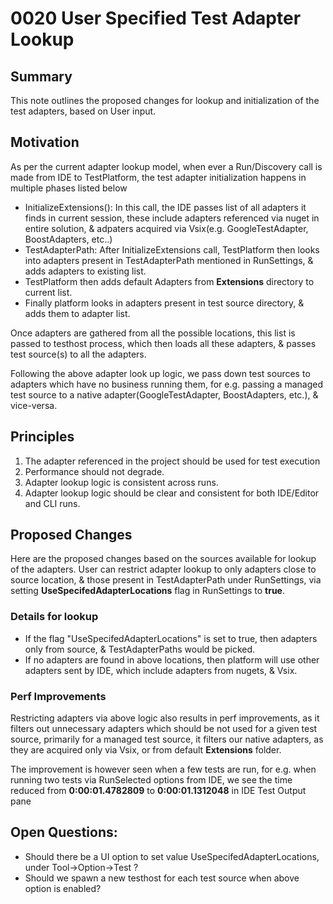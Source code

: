 # 0020 User Specified Test Adapter Lookup

## Summary
This note outlines the proposed changes for lookup and initialization of the test adapters, based on User input.

## Motivation

As per the current adapter lookup model, when ever a Run/Discovery call is made from IDE to TestPlatform, the test adapter initialization happens in multiple phases listed below

* InitializeExtensions(): In this call, the IDE passes list of all adapters it finds in current session, these include adapters referenced via nuget in entire solution, & adpaters acquired via Vsix(e.g. GoogleTestAdapter, BoostAdapters, etc..)
* TestAdapterPath: After InitializeExtensions call, TestPlatform then looks into adapters present in TestAdapterPath mentioned in RunSettings, & adds adapters to existing list.
* TestPlatform then adds default Adapters from **Extensions** directory to current list.
* Finally platform looks in adapters present in test source directory, & adds them to adapter list.

Once adapters are gathered from all the possible locations, this list is passed to testhost process, which then loads all these adapters, & passes test source(s) to all the adapters.

Following the above adapter look up logic, we pass down test sources to adapters which have no business running them, for e.g. passing a managed test source to a native adapter(GoogleTestAdapter, BoostAdapters, etc.), & vice-versa.

## Principles
1. The adapter referenced in the project should be used for test execution
2. Performance should not degrade.
3. Adapter lookup logic is consistent across runs.
4. Adapter lookup logic should be clear and consistent for both IDE/Editor and CLI runs.

## Proposed Changes
Here are the proposed changes based on the sources available for lookup of the adapters.
User can restrict adapter lookup to only adapters close to source location, & those present in TestAdapterPath under RunSettings, via setting **UseSpecifedAdapterLocations** flag in RunSettings to **true**.

### Details for lookup

* If the flag "UseSpecifedAdapterLocations" is set to true, then adapters only from source, & TestAdapterPaths would be picked.
* If no adapters are found in above locations, then platform will use other adapters sent by IDE, which include adapters from nugets, & Vsix.

### Perf Improvements
Restricting adapters via above logic also results in perf improvements, as it filters out unnecessary adapters which should be not used for a given test source, primarily for a managed test source, it filters our native adapters, as they are acquired only via Vsix, or from default **Extensions** folder.

The improvement is however seen when a few tests are run, for e.g. when running two tests via RunSelected options from IDE, we see the time reduced from **0:00:01.4782809** to **0:00:01.1312048** in IDE Test Output pane 

## Open Questions:
* Should there be a UI option to set value UseSpecifedAdapterLocations, under Tool->Option->Test ?
* Should we spawn a new testhost for each test source when above option is enabled?
